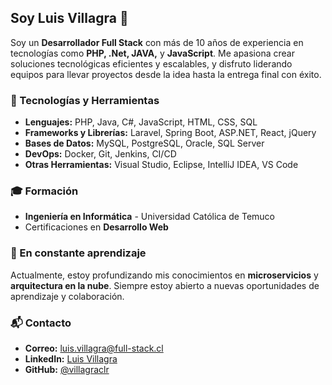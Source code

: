 ## Soy Luis Villagra 👋

Soy un **Desarrollador Full Stack** con más de 10 años de experiencia en tecnologías como **PHP, .Net, JAVA,** y **JavaScript**. Me apasiona crear soluciones tecnológicas eficientes y escalables, y disfruto liderando equipos para llevar proyectos desde la idea hasta la entrega final con éxito.

### 🔧 Tecnologías y Herramientas
- **Lenguajes:** PHP, Java, C#, JavaScript, HTML, CSS, SQL
- **Frameworks y Librerías:** Laravel, Spring Boot, ASP.NET, React, jQuery
- **Bases de Datos:** MySQL, PostgreSQL, Oracle, SQL Server
- **DevOps:** Docker, Git, Jenkins, CI/CD
- **Otras Herramientas:** Visual Studio, Eclipse, IntelliJ IDEA, VS Code

### 🎓 Formación
- **Ingeniería en Informática** - Universidad Católica de Temuco
- Certificaciones en **Desarrollo Web**

### 🌱 En constante aprendizaje
Actualmente, estoy profundizando mis conocimientos en **microservicios** y **arquitectura en la nube**. Siempre estoy abierto a nuevas oportunidades de aprendizaje y colaboración.

### 📬 Contacto
- **Correo:** luis.villagra@full-stack.cl
- **LinkedIn:** [Luis Villagra](https://www.linkedin.com/in/luis-reinaldo-villagra-conejeros/)
- **GitHub:** [@villagraclr](https://github.com/villagraclr)
